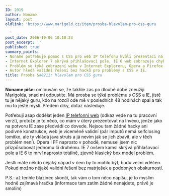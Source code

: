 ```yaml
---
ID: 2019
author: Noname
layout: post
oldlink: 'https://www.marigold.cz/item/prosba-hlavolam-pro-css-guru

  '
post_date: 2006-10-06 10:10:23
post_excerpt: ''
published: true
summary_points:
- Noname potřebuje pomoc s CSS pro web IP telefonu kvůli prezentaci na Invexu.
- Internet Explorer 7 skrývá přihlašovací pole, IE 6 web zobrazuje chybně.
- Problém se týká zobrazení webu v Internet Exploreru, Opera a Firefox fungují správně.
- Autor hledá validní řešení bez hacků pro problémy s CSS v IE.
title: Prosba &#8211; hlavolam pro CSS guru
---
```


<p><strong>Noname píše:</strong> omlouvám se, že takhle zas po dlouhé době zneužiji Marigolda, snad mi odpustíte. Má prosba se týká problému s CSS a IE, jistě tu je nějaký guru, kdo na rozdíl ode mě v posledních 48 hodinách spal a tak mu to ještě myslí. Předem díky, dotaz následuje.</p>

<!--more--><p>Potřebuji asap dodělat jeden <a href="http://test.sipy.cz">IP telefonní web</a> (odkaz vede na tu pracovní verzi), protože je to něco, co mám v úterý prezentovat na Invexu, jenže jako na potvoru IE zase předvádí co dovede. Nejsou tam žádné hacky ani podivné konstrukce, web je víceméně validní (pár imputů nemá selfclosing lomítko, ale ty vkládá java struts a já nevím jak se jich zbavit, ale v těch problém není). Opera i FF naprosto v pohodě, nemusel jsem nic přizpůsobovat jednomu či druhému. IE 7 ovšem kamsi skrývá přihlašovací pole a IE 6 to mrví naprosto totálně, zjevně klasický box model problém.</p>

<p>Jestli máte někdo nějaký nápad v čem by to mohlo být, budu velmi vděčen. Pokud možno nějaké validní řešení bez matrjošek a podobných obskurností.</p>

<p>P.S.: až tenhle blázinec skončí, tak vám o tom něco napíšu, je to myslím hodně zajímavá hračka (informace tam zatím žádné nenajdete, právě je smolím)</p>